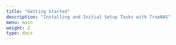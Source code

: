 ```yaml
---
title: "Getting Started"
description: "Installing and Initial Setup Tasks with TrueNAS"
menu: main
weight: 2
type: docs
---
```


